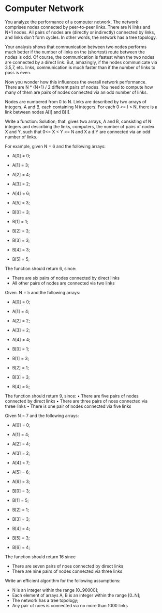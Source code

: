 # Computer Network

You analyze the performance of a computer network. The network comprises nodes connected by peer-to-peer links. There are N links and N+1 nodes. All pairs of nodes are (directly or indirectly) connected by links, and links don’t form cycles. In other words, the network has a tree topology.

Your analysis shows that communication between two nodes performs much better if the number of links on the (shortest) route between the nodes is odd. Of course, the communication is fastest when the two nodes are connected by a direct link. But, amazingly, if the nodes communicate via 3,5,7, etc. links, communication is much faster than if the number of links to pass is even.

Now you wonder how this influences the overall network performance. There are N * (N+1) / 2 different pairs of nodes. You need to compute how many of them are pairs of nodes connected via an odd number of links.

Nodes are numbered from 0 to N. Links are described by two arrays of integers, A and B, each containing N integers. For each 0 <= I < N, there is a link between nodes A[I] and B[I].

Write a function: Solution; that, gives two arrays, A and B, consisting of N integers and describing the links, computers, the number of pairs of nodex X and Y, such that 0<= X < Y <= N and X a d Y are connected via an odd number of links.

For example, given N = 6 and the following arrays:
- A[0] = 0;
- A[1] = 3;
- A[2] = 4;
- A[3] = 2;
- A[4] = 6;
- A[5] = 3;

- B[0] = 3;
- B[1] = 1;
- B[2] = 3;
- B[3] = 3;
- B[4] = 3;
- B[5] = 5;

The function should return 6, since:
- There are six pairs of nodes connected by direct links
- All other pairs of nodes are connected via two links

Given. N = 5 and the following arrays:
- A[0] = 0;
- A[1] = 4;
- A[2] = 2;
- A[3] = 2;
- A[4] = 4;

- B[0] = 1;
- B[1] = 3;
- B[2] = 1;
- B[3] = 3;
- B[4] = 5;

The function should return 9, since:
•	There are five pairs of nodes connected by direct links
•	There are three pairs of noes connected via three links
•	There is one pair of nodes connected via five links

Given N = 7 and the following arrays:
- A[0] = 0;
- A[1] = 4;
- A[2] = 4;
- A[3] = 2;
- A[4] = 7;
- A[5] = 6;
- A[6] = 3;

- B[0] = 3;
- B[1] = 5;
- B[2] = 1;
- B[3] = 3;
- B[4] = 4;
- B[5] = 3;
- B[6] = 4;

The function should return 16 since
- There are seven pairs of noes connected by direct links
- There are nine pairs of nodes connected via three links

Write an efficient algorithm for the following assumptions:
- N is an integer within the range [0..90000];
- Each element of arrays A, B is an integer within the range [0..N];
- The network has a tree topology;
- Any pair of noes is connected via no more than 1000 links
